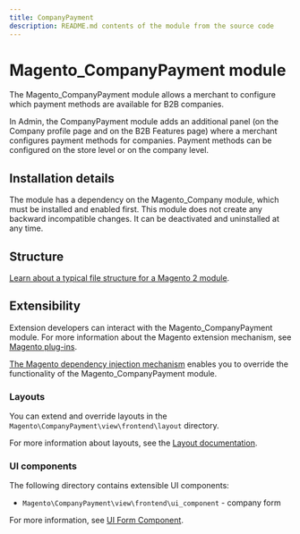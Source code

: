 ```yaml
---
title: CompanyPayment
description: README.md contents of the module from the source code
---
```


# Magento_CompanyPayment module

The Magento_CompanyPayment module allows a merchant to configure which payment methods are available for B2B companies.

In Admin, the CompanyPayment module adds an additional panel (on the Company profile page and on the B2B Features page) where a merchant configures payment methods for companies. Payment methods can be configured on the store level or on the company level.

## Installation details

The module has a dependency on the Magento_Company module, which must be installed and enabled first. This module does not create any backward incompatible changes. It can be deactivated and uninstalled at any time.

## Structure

[Learn about a typical file structure for a Magento 2 module](https://devdocs.magento.com/guides/v2.4/extension-dev-guide/build/module-file-structure.html).

## Extensibility

Extension developers can interact with the Magento_CompanyPayment module. For more information about the Magento extension mechanism, see [Magento plug-ins](https://devdocs.magento.com/guides/v2.4/extension-dev-guide/plugins.html).

[The Magento dependency injection mechanism](https://devdocs.magento.com/guides/v2.4/extension-dev-guide/depend-inj.html) enables you to override the functionality of the Magento_CompanyPayment module.

### Layouts

You can extend and override layouts in the `Magento\CompanyPayment\view\frontend\layout` directory.

For more information about layouts, see the [Layout documentation](https://devdocs.magento.com/guides/v2.4/frontend-dev-guide/layouts/layout-overview.html).

### UI components

The following directory contains extensible UI components:

<!-- Should the description for the following directory be "company profile" or "company payment methods"? -->

- `Magento\CompanyPayment\view\frontend\ui_component` - company form

For more information, see [UI Form Component](https://devdocs.magento.com/guides/v2.4/ui_comp_guide/components/ui-form.html).
